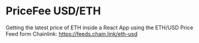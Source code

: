 # PriceFee USD/ETH
Getting the latest price of ETH inside a React App using the ETH/USD Price Feed form Chainlink: https://feeds.chain.link/eth-usd
